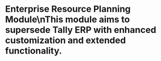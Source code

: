 # Enterprise Resource Planning Module\nThis module aims to supersede Tally ERP with enhanced customization and extended functionality.
